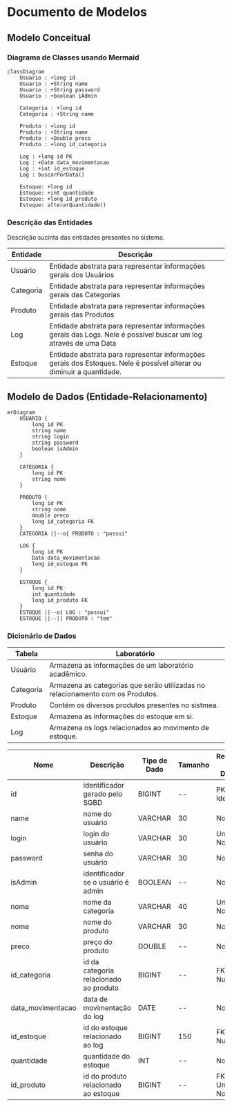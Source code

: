 # Documento de Modelos

## Modelo Conceitual

### Diagrama de Classes usando Mermaid

```mermaid
classDiagram
    Usuario : +long id
    Usuario : +String name
    Usuario : +String password
    Usuario : +boolean iAdmin

    Categoria : +long id
    Categoria : +String name

    Produto : +long id
    Produto : +String name
    Produto : +Double preco
    Produto : +long id_categoria

    Log : +long id PK
    Log : +Date data_movimentacao
    Log : +int id_estoque
    Log : buscarPorData()

    Estoque: +long id
    Estoque: +int quantidade
    Estoque: +long id_produto
    Estoque: alterarQuantidade()
```

### Descrição das Entidades

Descrição sucinta das entidades presentes no sistema.

| Entidade | Descrição   |
|----------|------------------------------------------------------------------------------------------------------------------------------------------------------|
| Usuário   | Entidade abstrata para representar informações gerais dos Usuários                                                  |
| Categoria   | Entidade abstrata para representar informações gerais das Categorias                                                  |
| Produto   | Entidade abstrata para representar informações gerais das Produtos                                                  |
| Log   | Entidade abstrata para representar informações gerais das Logs. Nele é possível buscar um log através de uma Data|
| Estoque   | Entidade abstrata para representar informações gerais dos Estoques. Nele é possível alterar ou diminuir a quantidade. |

## Modelo de Dados (Entidade-Relacionamento)

```mermaid
erDiagram
    USUARIO {
        long id PK
        string name
        string login
        string password
        boolean isAdmin
    }

    CATEGORIA {
        long id PK
        string nome
    }

    PRODUTO {
        long id PK
        string nome
        double preco
        long id_categoria FK
    }
    CATEGORIA ||--o{ PRODUTO : "possui"

    LOG {
        long id PK
        Date data_movimentacao
        long id_estoque FK 
    }

    ESTOQUE {
        long id PK
        int quantidade
        long id_produto FK
    }
    ESTOQUE ||--o{ LOG : "possui"
    ESTOQUE ||--|| PRODUTO : "tem"

```

### Dicionário de Dados

|   Tabela   | Laboratório |
| ---------- | ----------- |
| Usuário  | Armazena as informações de um laboratório acadêmico. |
| Categoria | Armazena as categorias que serão utilizadas no relacionamento com os Produtos. |
| Produto | Contém os diversos produtos presentes no sistmea. |
| Estoque | Armazena as informações do estoque em si. |
| Log | Armazena os logs relacionados ao movimento de estoque. |

|  Nome         | Descrição                        | Tipo de Dado | Tamanho | Restrições de Domínio |
| ------------- | -------------------------------- | ------------ | ------- | --------------------- |
| id                 | identificador gerado pelo SGBD                | BIGINT       | --     | PK / Identity |
| name               | nome do usuário                               | VARCHAR      | 30     | Not Null |
| login              | login do usuário                              | VARCHAR      | 30     | Unique / Not Null |
| password           | senha do usuário                              | VARCHAR      | 30     | Not Null |
| isAdmin            | identificador se o usuário é admin            | BOOLEAN      | --     | Not Null |
| nome               | nome da categoria                             | VARCHAR      | 40     | Unique / Not Null |
| nome               | nome do produto                               | VARCHAR      | 30     | Not Null |
| preco              | preço do produto                              | DOUBLE       | --     | Not Null |
| id_categoria       | id da categoria relacionado ao produto        | BIGINT       | --     | FK / Not Null |
| data_movimentacao  | data de movimentação do log                   | DATE         | --     | Not Null |
| id_estoque         | id do estoque relacionado ao log              | BIGINT       | 150    | FK / Not Null |
| quantidade         | quantidade do estoque                         | INT          | --     | Not Null |
| id_produto         | id do produto relacionado ao estoque          | BIGINT       | --     | FK / Unique / Not Null |